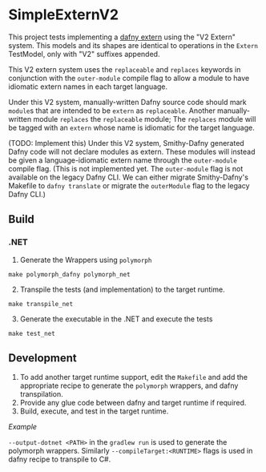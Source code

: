 # SimpleExternV2

This project tests implementing a [dafny extern](https://homepage.cs.uiowa.edu/~tinelli/classes/181/Papers/dafny-reference.pdf#15) using the "V2 Extern" system.
This models and its shapes are identical to operations in the `Extern` TestModel, only with "V2" suffixes appended.

This V2 extern system uses the `replaceable` and `replaces` keywords in conjunction with the `outer-module` compile flag to allow a module to have idiomatic extern names in each target language.

Under this V2 system, manually-written Dafny source code should mark `module`s that are intended to be `extern` as `replaceable`.
Another manually-written module `replaces` the `replaceable` module;
The `replaces` module will be tagged with an `extern` whose name is idiomatic for the target language.

(TODO: Implement this)
Under this V2 system, Smithy-Dafny generated Dafny code will not declare modules as extern.
These modules will instead be given a language-idiomatic extern name through the `outer-module` compile flag.
(This is not implemented yet. The `outer-module` flag is not available on the legacy Dafny CLI. We can either migrate Smithy-Dafny's Makefile to `dafny translate` or migrate the `outerModule` flag to the legacy Dafny CLI.)

## Build
### .NET
1. Generate the Wrappers using `polymorph`
```
make polymorph_dafny polymorph_net
```

2. Transpile the tests (and implementation) to the target runtime.
```
make transpile_net
```

3. Generate the executable in the .NET and execute the tests
```
make test_net
```

## Development
1. To add another target runtime support, edit the `Makefile` and add the appropriate recipe to generate the `polymorph` wrappers, and dafny transpilation.
2. Provide any glue code between dafny and target runtime if required.
3. Build, execute, and test in the target runtime.

*Example*

`--output-dotnet <PATH>` in the `gradlew run` is used to generate the polymorph wrappers. Similarly `--compileTarget:<RUNTIME>` flags is used in dafny recipe to transpile to C#.
